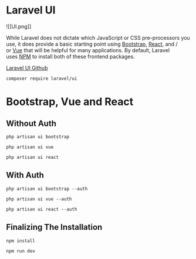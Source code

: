 # Laravel UI
![[UI.png]]

While Laravel does not dictate which JavaScript or CSS pre-processors you use, it does provide a basic starting point using [Bootstrap](https://getbootstrap.com/), [React](https://reactjs.org/), and / or [Vue](https://vuejs.org/) that will be helpful for many applications. By default, Laravel uses [NPM](https://www.npmjs.org/) to install both of these frontend packages.

[Laravel UI Github](https://github.com/laravel/ui)

```shell
composer require laravel/ui
```

# Bootstrap, Vue and React

## Without Auth

```shell
php artisan ui bootstrap

php artisan ui vue

php artisan ui react
```

## With Auth

```shell
php artisan ui bootstrap --auth

php artisan ui vue --auth

php artisan ui react --auth
```

## Finalizing The Installation

```shell
npm install

npm run dev
```